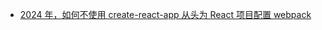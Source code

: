 - [2024 年，如何不使用 create-react-app 从头为 React 项目配置 webpack](https://blog.skk.moe/post/webpack-react-without-create-react-app/)